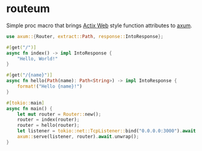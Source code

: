 # routeum

Simple proc macro that brings [Actix Web](https://actix.rs/) style function attributes to [axum](https://github.com/tokio-rs/axum).

```rust
use axum::{Router, extract::Path, response::IntoResponse};

#[get("/")]
async fn index() -> impl IntoResponse {
    "Hello, World!"
}

#[get("/{name}")]
async fn hello(Path(name): Path<String>) -> impl IntoResponse {
    format!("Hello {name}!")
}

#[tokio::main]
async fn main() {
    let mut router = Router::new();
    router = index(router);
    router = hello(router);
    let listener = tokio::net::TcpListener::bind("0.0.0.0:3000").await.unwrap();
    axum::serve(listener, router).await.unwrap();
}
```
